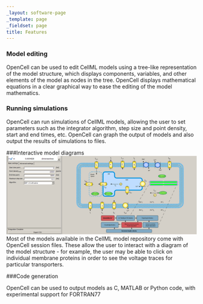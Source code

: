 ```yaml
---
_layout: software-page
_template: page
_fieldset: page
title: Features
---
```

### Model editing

OpenCell can be used to edit CellML models using a tree-like representation of the model structure, which displays components, variables, and other elements of the model as nodes in the tree. OpenCell displays mathematical equations in a clear graphical way to ease the editing of the model mathematics.

### Running simulations

OpenCell can run simulations of CellML models, allowing the user to set parameters such as the integrator algorithm, step size and point density, start and end times, etc. OpenCell can graph the output of models and also output the results of simulations to files.

###Interactive model diagrams
<img src="/assets/img/software/opencell/680x280/opencell-session.png" alt="An interactive OpenCell session" />
Most of the models available in the CellML model repository come with OpenCell session files. These allow the user to interact with a diagram of the model structure - for example, the user may be able to click on individual membrane proteins in order to see the voltage traces for particular transporters.

###Code generation

OpenCell can be used to output models as C, MATLAB or Python code, with experimental support for FORTRAN77